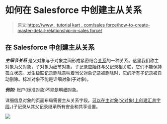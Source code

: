 # 如何在 Salesforce 中创建主从关系

> 原文:[https://www . tutorial kart . com/sales force/how-to-create-master-detail-relationship-in-sales force/](https://www.tutorialkart.com/salesforce/how-to-create-master-detail-relationship-in-salesforce/)

## 在 Salesforce 中创建主从关系

***主细节关系*** 是父对象与子对象之间形成紧密结合[关系](https://www.tutorialkart.com/salesforce/salesforce-object-relationships-master-detail-lookup/)的一种关系。这里我们称主对象为父对象，子对象为细节对象。子记录应始终与父记录相关联，它们不能保持孤立状态。发生级联记录删除意味着当父对象记录被删除时，它的所有子记录被自动删除。标准对象不能是详细对象(子对象)。

***例如:*** 账户(标准对象)不能是明细对象。

详细信息对象的页面布局需要主从关系字段。[可以在主对象(父对象)上创建汇总字段](https://www.tutorialkart.com/salesforce/salesforce-rollup-summary-field/)。)子记录从其父记录继承所有安全和共享设置。

[![](../Images/925da31b32d6bc3827932f6c8afb11bb.png)](https://www.tutorialkart.com/)